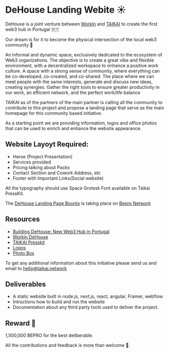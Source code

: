 # DeHouse Landing Webite ☀

​DeHouse is a joint venture between [WorkIn](https://www.workin.pro/) and [TAIKAI](https://taikai.network) to create the first web3 hub in Portugal 🇵🇹

Our dream is for it to become the physical intersection of the local web3 community 🤝


An informal and dynamic space, exclusively dedicated to the ecosystem of Web3 organizations. The objective is to create a great vibe and flexible environment, with a decentralized workspace to enhance a positive work culture. A space with a strong sense of community, where everything can be co-developed, co-created, and co-shared. The place where we can meet people with the same interests, generate and discuss new ideas, creating synergies. Gather the right tools to ensure greater productivity in our work, an efficient network, and the perfect work/life balance

TAIKAI as of the partners of the main partner is calling all the community to contribute to this project and propose a landing page that serve as the main homepage for this community based initiative.

As a starting point we are providing information, logos and office photos that can be used to enrich and enhance the website appearance. 

## Website Layoyt Required:

* Heroe (Project Presentation)
* Services provided
* Pricing talking about Packs 
* Contact Section and Cowork Address, etc
* Footer with Important Links(Social website)

All the typography should use Space Grotesk Font available on Taikai PressKit.

The [DeHouse Landing Page Bounty](link) is taking place on [Bepro Network](https://app.bepro.network) 

## Resources 

* [Building DeHouse: New Web3 Hub in Portugal](https://taikai.network/en/blog/taikai-workin-dehouse)
* [Workin DeHouse](https://www.workin.pro/general-6)
* [TAIKAI Presskit](https://taikai.notion.site/TAIKAI-Press-Kit-6d924818103840f4aac75618548c4505)
* [Logos]()
* [Photo Box]()

To get any additional information about this initiative please send us and email to hello@taikai.network

## Deliverables

- A static website built in node.js, next.js, react, angular, Framer, webflow.
- Intructions how to build and run the website
- Documentation about any third party tools used to deliver the project.

## Reward 🤑

1,500,000 BEPRO for the best deliberable.


All the contributions and feedback is more than welcome 🙏.

